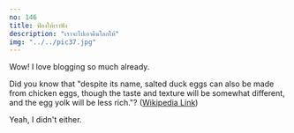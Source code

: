 ```yaml
---
no: 146
title: ฟ้องให้เราฟัง
description: "เราจะไปเอาคืนโลกให้"
img: "../../pic37.jpg"
---
```


Wow! I love blogging so much already.

Did you know that "despite its name, salted duck eggs can also be made from
chicken eggs, though the taste and texture will be somewhat different, and the
egg yolk will be less rich."?
([Wikipedia Link](https://en.wikipedia.org/wiki/Salted_duck_egg))

Yeah, I didn't either.
